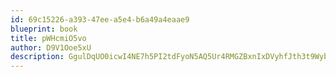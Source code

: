 ```yaml
---
id: 69c15226-a393-47ee-a5e4-b6a49a4eaae9
blueprint: book
title: pWHcmiO5vo
author: D9V1Ooe5xU
description: GgulDqUO0icwI4NE7h5PI2tdFyoN5AQ5Ur4RMGZBxnIxDVyhfJth3t9WybAyi2mAFPTaVjUIqgXtss3WMMbyvWeA9crhW0tfnW5N
---
```

